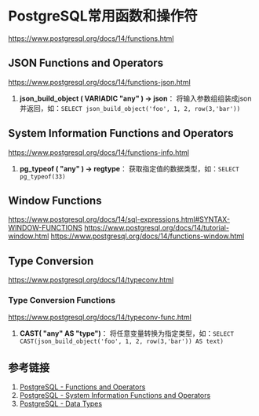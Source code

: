 # PostgreSQL常用函数和操作符

https://www.postgresql.org/docs/14/functions.html


## JSON Functions and Operators
https://www.postgresql.org/docs/14/functions-json.html

1) **json_build_object ( VARIADIC "any" ) → json**：
   将输入参数组组装成json并返回，如：`SELECT json_build_object('foo', 1, 2, row(3,'bar'))`


## System Information Functions and Operators
https://www.postgresql.org/docs/14/functions-info.html

1) **pg_typeof ( "any" ) → regtype**：
   获取指定值的数据类型，如：`SELECT pg_typeof(33)`


## Window Functions
https://www.postgresql.org/docs/14/sql-expressions.html#SYNTAX-WINDOW-FUNCTIONS
https://www.postgresql.org/docs/14/tutorial-window.html
https://www.postgresql.org/docs/14/functions-window.html


## Type Conversion
https://www.postgresql.org/docs/14/typeconv.html


### Type Conversion Functions
https://www.postgresql.org/docs/14/typeconv-func.html

1) **CAST( "any" AS "type")**：
   将任意变量转换为指定类型，如：`SELECT CAST(json_build_object('foo', 1, 2, row(3,'bar')) AS text)`



## 参考链接
1. [PostgreSQL - Functions and Operators](https://www.postgresql.org/docs/14/functions.html)
2. [PostgreSQL - System Information Functions and Operators](https://www.postgresql.org/docs/14/functions-info.html)
3. [PostgreSQL - Data Types](https://www.postgresql.org/docs/14/datatype.html)